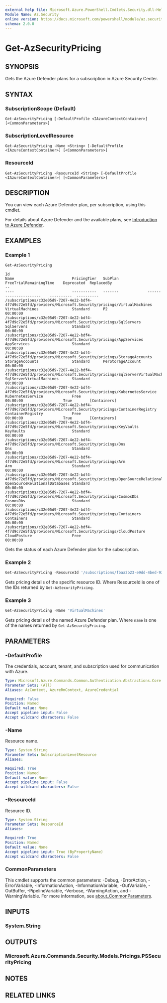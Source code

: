 ```yaml
---
external help file: Microsoft.Azure.PowerShell.Cmdlets.Security.dll-Help.xml
Module Name: Az.Security
online version: https://docs.microsoft.com/powershell/module/az.security/Get-AzSecurityPricing
schema: 2.0.0
---
```


# Get-AzSecurityPricing

## SYNOPSIS

Gets the Azure Defender plans for a subscription in Azure Security Center.

## SYNTAX

### SubscriptionScope (Default)
```
Get-AzSecurityPricing [-DefaultProfile <IAzureContextContainer>] [<CommonParameters>]
```

### SubscriptionLevelResource
```
Get-AzSecurityPricing -Name <String> [-DefaultProfile <IAzureContextContainer>] [<CommonParameters>]
```

### ResourceId
```
Get-AzSecurityPricing -ResourceId <String> [-DefaultProfile <IAzureContextContainer>] [<CommonParameters>]
```

## DESCRIPTION

You can view each Azure Defender plan, per subscription, using this cmdlet.

For details about Azure Defender and the available plans, see [Introduction to Azure Defender](https://docs.microsoft.com/azure/security-center/azure-defender).

## EXAMPLES

### Example 1

```powershell
Get-AzSecurityPricing
```

```output
Id                                                                                                                      Name                          PricingTier   SubPlan             FreeTrialRemainingTime    Deprecated  ReplacedBy
--                                                                                                                      ----                          -----------   -------             ----------------------    ----------  ----------
/subscriptions/c32e05d9-7207-4e22-bdf4-4f7d9c72e5fd/providers/Microsoft.Security/pricings/VirtualMachines               VirtualMachines               Standard      P2                  00:00:00
/subscriptions/c32e05d9-7207-4e22-bdf4-4f7d9c72e5fd/providers/Microsoft.Security/pricings/SqlServers                    SqlServers                    Standard                          00:00:00
/subscriptions/c32e05d9-7207-4e22-bdf4-4f7d9c72e5fd/providers/Microsoft.Security/pricings/AppServices                   AppServices                   Standard                          00:00:00
/subscriptions/c32e05d9-7207-4e22-bdf4-4f7d9c72e5fd/providers/Microsoft.Security/pricings/StorageAccounts               StorageAccounts               Standard      PerStorageAccount   00:00:00
/subscriptions/c32e05d9-7207-4e22-bdf4-4f7d9c72e5fd/providers/Microsoft.Security/pricings/SqlServerVirtualMachines      SqlServerVirtualMachines      Standard                          00:00:00
/subscriptions/c32e05d9-7207-4e22-bdf4-4f7d9c72e5fd/providers/Microsoft.Security/pricings/KubernetesService             KubernetesService             Free                              00:00:00                  True        [Containers]
/subscriptions/c32e05d9-7207-4e22-bdf4-4f7d9c72e5fd/providers/Microsoft.Security/pricings/ContainerRegistry             ContainerRegistry             Free                              00:00:00                  True        [Containers]
/subscriptions/c32e05d9-7207-4e22-bdf4-4f7d9c72e5fd/providers/Microsoft.Security/pricings/KeyVaults                     KeyVaults                     Standard                          00:00:00
/subscriptions/c32e05d9-7207-4e22-bdf4-4f7d9c72e5fd/providers/Microsoft.Security/pricings/Dns                           Dns                           Standard                          00:00:00
/subscriptions/c32e05d9-7207-4e22-bdf4-4f7d9c72e5fd/providers/Microsoft.Security/pricings/Arm                           Arm                           Standard                          00:00:00
/subscriptions/c32e05d9-7207-4e22-bdf4-4f7d9c72e5fd/providers/Microsoft.Security/pricings/OpenSourceRelationalDatabases OpenSourceRelationalDatabases Standard                          00:00:00
/subscriptions/c32e05d9-7207-4e22-bdf4-4f7d9c72e5fd/providers/Microsoft.Security/pricings/CosmosDbs                     CosmosDbs                     Standard                          00:00:00
/subscriptions/c32e05d9-7207-4e22-bdf4-4f7d9c72e5fd/providers/Microsoft.Security/pricings/Containers                    Containers                    Standard                          00:00:00
/subscriptions/c32e05d9-7207-4e22-bdf4-4f7d9c72e5fd/providers/Microsoft.Security/pricings/CloudPosture                  CloudPosture                  Free                              00:00:00
```

Gets the status of each Azure Defender plan for the subscription.

### Example 2

```powershell
Get-AzSecurityPricing -ResourceId '/subscriptions/fbaa2b23-e9dd-4bed-93c1-9e2a44f64bc0/providers/Microsoft.Security/pricings/VirtualMachines'
```

Gets pricing details of the specific resource ID. Where ResourceId is one of the IDs returned by `Get-AzSecurityPricing`.

### Example 3

```powershell
Get-AzSecurityPricing -Name 'VirtualMachines'
```

Gets pricing details of the named Azure Defender plan. Where `name` is one of the names returned by `Get-AzSecurityPricing`.

## PARAMETERS

### -DefaultProfile

The credentials, account, tenant, and subscription used for communication with Azure.

```yaml
Type: Microsoft.Azure.Commands.Common.Authentication.Abstractions.Core.IAzureContextContainer
Parameter Sets: (All)
Aliases: AzContext, AzureRmContext, AzureCredential

Required: False
Position: Named
Default value: None
Accept pipeline input: False
Accept wildcard characters: False
```

### -Name

Resource name.

```yaml
Type: System.String
Parameter Sets: SubscriptionLevelResource
Aliases:

Required: True
Position: Named
Default value: None
Accept pipeline input: False
Accept wildcard characters: False
```

### -ResourceId

Resource ID.

```yaml
Type: System.String
Parameter Sets: ResourceId
Aliases:

Required: True
Position: Named
Default value: None
Accept pipeline input: True (ByPropertyName)
Accept wildcard characters: False
```

### CommonParameters
This cmdlet supports the common parameters: -Debug, -ErrorAction, -ErrorVariable, -InformationAction, -InformationVariable, -OutVariable, -OutBuffer, -PipelineVariable, -Verbose, -WarningAction, and -WarningVariable. For more information, see [about_CommonParameters](http://go.microsoft.com/fwlink/?LinkID=113216).

## INPUTS

### System.String

## OUTPUTS

### Microsoft.Azure.Commands.Security.Models.Pricings.PSSecurityPricing

## NOTES

## RELATED LINKS
